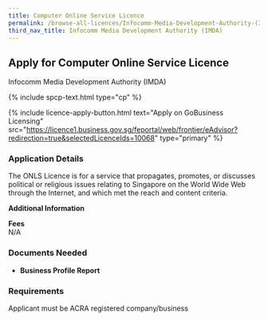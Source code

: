 ```yaml
---
title: Computer Online Service Licence
permalink: /browse-all-licences/Infocomm-Media-Development-Authority-(IMDA)/Computer-Online-Service-Licence
third_nav_title: Infocomm Media Development Authority (IMDA)
---
```


## Apply for Computer Online Service Licence

Infocomm Media Development Authority (IMDA)

{% include spcp-text.html type="cp" %}

{% include licence-apply-button.html text="Apply on GoBusiness Licensing" src="https://licence1.business.gov.sg/feportal/web/frontier/eAdvisor?redirection=true&selectedLicenceIds=10068" type="primary" %}

<H3>Application Details</H3>

<p>The ONLS Licence is for a service that propagates, promotes, or discusses political or religious issues relating to Singapore on the World Wide Web through the Internet, and which met the reach and content criteria.</p>

<strong>Additional Information</strong>

<p><strong>Fees</strong><br />N/A</p>

<H3>Documents Needed</H3>

<ul>
 <li><strong>Business Profile Report</strong></li>
 </ul>

<H3>Requirements</H3>

Applicant must be ACRA registered company/business


